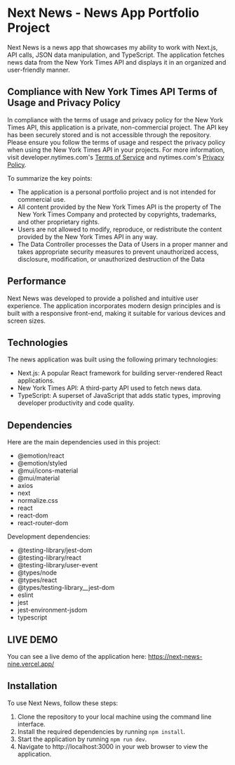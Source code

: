 # Next News - News App Portfolio Project

Next News is a news app that showcases my ability to work with Next.js, API calls, JSON data manipulation, and TypeScript. The application fetches news data from the New York Times API and displays it in an organized and user-friendly manner.

## Compliance with New York Times API Terms of Usage and Privacy Policy

In compliance with the terms of usage and privacy policy for the New York Times API, this application is a private, non-commercial project. The API key has been securely stored and is not accessible through the repository. Please ensure you follow the terms of usage and respect the privacy policy when using the New York Times API in your projects. For more information, visit developer.nytimes.com's [Terms of Service](https://developer.nytimes.com/terms) and nytimes.com's [Privacy Policy](https://help.nytimes.com/hc/en-us/articles/10940941449492).

To summarize the key points:

- The application is a personal portfolio project and is not intended for commercial use.
- All content provided by the New York Times API is the property of The New York Times Company and protected by copyrights, trademarks, and other proprietary rights.
- Users are not allowed to modify, reproduce, or redistribute the content provided by the New York Times API in any way.
- The Data Controller processes the Data of Users in a proper manner and takes appropriate security measures to prevent unauthorized access, disclosure, modification, or unauthorized destruction of the Data

## Performance

Next News was developed to provide a polished and intuitive user experience. The application incorporates modern design principles and is built with a responsive front-end, making it suitable for various devices and screen sizes.

## Technologies

The news application was built using the following primary technologies:

- Next.js: A popular React framework for building server-rendered React applications.
- New York Times API: A third-party API used to fetch news data.
- TypeScript: A superset of JavaScript that adds static types, improving developer productivity and code quality.

## Dependencies

Here are the main dependencies used in this project:

- @emotion/react
- @emotion/styled
- @mui/icons-material
- @mui/material
- axios
- next
- normalize.css
- react
- react-dom
- react-router-dom

Development dependencies:

- @testing-library/jest-dom
- @testing-library/react
- @testing-library/user-event
- @types/node
- @types/react
- @types/testing-library__jest-dom
- eslint
- jest
- jest-environment-jsdom
- typescript

## LIVE DEMO

You can see a live demo of the application here: https://next-news-nine.vercel.app/

## Installation

To use Next News, follow these steps:

1. Clone the repository to your local machine using the command line interface.
2. Install the required dependencies by running `npm install`.
3. Start the application by running `npm run dev`.
4. Navigate to http://localhost:3000 in your web browser to view the application.
